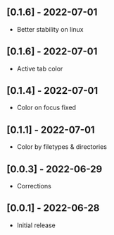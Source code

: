 
## [0.1.6] - 2022-07-01

- Better stability on linux
## [0.1.6] - 2022-07-01

- Active tab color
## [0.1.4] - 2022-07-01

- Color on focus fixed
## [0.1.1] - 2022-07-01

- Color by filetypes & directories

## [0.0.3] - 2022-06-29

- Corrections

## [0.0.1] - 2022-06-28

- Initial release